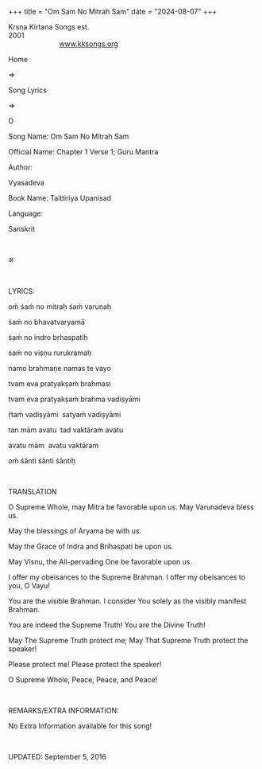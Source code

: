 +++ 
title = "Om Sam No Mitrah Sam"
date = "2024-08-07"
+++

Krsna Kirtana Songs est.
2001                                                                                                                                    
            
www.kksongs.org








Home
 
⇒
 
Song Lyrics
 
⇒
 
O


Song
Name: Om Sam No Mitrah Sam


Official
Name: Chapter 1 Verse 1; Guru Mantra


Author:

Vyasadeva


Book
Name: 
Taittiriya
Upanisad


Language:

Sanskrit


 








अ








 


LYRICS:


oḿ
śaḿ no mitraḥ śaḿ varuṇaḥ 


śaḿ
no bhavatvaryamā 


śaḿ
no indro bṛhaspatiḥ


śaḿ
no viṣṇu rurukramaḥ 


namo
brahmaṇe namas te vayo 


tvam
eva pratyakṣaḿ brahmasi 


tvam
eva pratyakṣaḿ brahma vadiṣyāmi 


ṝtaḿ
vadiṣyāmi  satyaḿ vadiṣyāmi 


tan
mām avatu  tad vaktāram avatu 


avatu
mām  avatu vaktāram 


oḿ
śānti śānti śāntiḥ


 


TRANSLATION


O
Supreme Whole, may Mitra be favorable upon us. May Varunadeva bless us.


May
the blessings of Aryama be with us.


May
the Grace of Indra and Brihaspati be upon us.


May
Visnu, the All-pervading One be favorable upon us.


I
offer my obeisances to the Supreme Brahman. I offer my obeisances to you, O
Vayu!


You
are the visible Brahman. I consider You solely as the visibly manifest Brahman.


You
are indeed the Supreme Truth! You are the Divine Truth!


May
The Supreme Truth protect me; May That Supreme Truth protect the speaker!


Please
protect me! Please protect the speaker!


O
Supreme Whole, Peace, Peace, and Peace!


 


REMARKS/EXTRA
INFORMATION:


No
Extra Information available for this song!


 


UPDATED:
 September 5, 2016